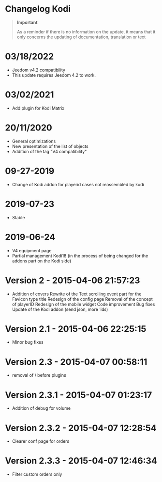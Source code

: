 # Changelog Kodi

>**Important**
>
>As a reminder if there is no information on the update, it means that it only concerns the updating of documentation, translation or text

# 03/18/2022

- Jeedom v4.2 compatibility
- This update requires Jeedom 4.2 to work.

# 03/02/2021

- Add plugin for Kodi Matrix

# 20/11/2020

- General optimizations
- New presentation of the list of objects
- Addition of the tag "V4 compatibility"

# 09-27-2019

- Change of Kodi addon for playerid cases not reassembled by kodi

# 2019-07-23

- Stable

# 2019-06-24

- V4 equipment page
- Partial management Kodi18 (in the process of being changed for the addons part on the Kodi side)

# Version 2 - 2015-04-06 21:57:23

- Addition of covers Rewrite of the Text scrolling event part for the Favicon type title Redesign of the config page Removal of the concept of playerID Redesign of the mobile widget Code improvement Bug fixes Update of the Kodi addon (send json, more 'ids)

# Version 2.1 - 2015-04-06 22:25:15

- Minor bug fixes

# Version 2.3 - 2015-04-07 00:58:11

- removal of / before plugins

# Version 2.3.1 - 2015-04-07 01:23:17

- Addition of debug for volume

# Version 2.3.2 - 2015-04-07 12:28:54

- Clearer conf page for orders

# Version 2.3.3 - 2015-04-07 12:46:34

- Filter custom orders only
